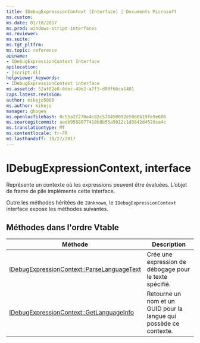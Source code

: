```yaml
---
title: IDebugExpressionContext (Interface) | Documents Microsoft
ms.custom: 
ms.date: 01/18/2017
ms.prod: windows-script-interfaces
ms.reviewer: 
ms.suite: 
ms.tgt_pltfrm: 
ms.topic: reference
apiname:
- IDebugExpressionContext Interface
apilocation:
- jscript.dll
helpviewer_keywords:
- IDebugExpressionContext interface
ms.assetid: 52af82e8-0dec-49e2-a7f3-d00f66ca1401
caps.latest.revision: 
author: mikejo5000
ms.author: mikejo
manager: ghogen
ms.openlocfilehash: 0c55a2f270e4c82c578450092e5066b19fe9e606
ms.sourcegitcommit: aadb9588877418b8b55a5612c1d3842d4520ca4c
ms.translationtype: MT
ms.contentlocale: fr-FR
ms.lasthandoff: 10/27/2017
---
```

# <a name="idebugexpressioncontext-interface"></a>IDebugExpressionContext, interface
Représente un contexte où les expressions peuvent être évaluées. L’objet de frame de pile implémente cette interface.  
  
 Outre les méthodes héritées de `IUnknown`, le `IDebugExpressionContext` interface expose les méthodes suivantes.  
  
## <a name="methods-in-vtable-order"></a>Méthodes dans l'ordre Vtable  
  
|Méthode|Description|  
|------------|-----------------|  
|[IDebugExpressionContext::ParseLanguageText](../../winscript/reference/idebugexpressioncontext-parselanguagetext.md)|Crée une expression de débogage pour le texte spécifié.|  
|[IDebugExpressionContext::GetLanguageInfo](../../winscript/reference/idebugexpressioncontext-getlanguageinfo.md)|Retourne un nom et un GUID pour la langue qui possède ce contexte.|